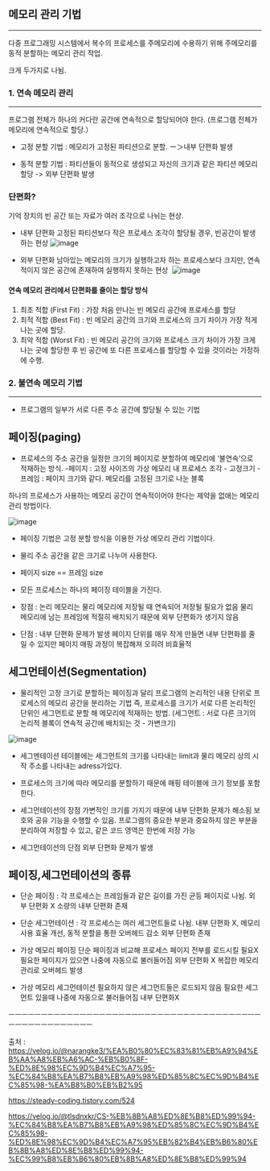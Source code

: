 ## 메모리 관리 기법
---

다중 프로그래밍 시스템에서 복수의 프로세스를 주메모리에 수용하기 위해 
주메모리를 동적 분할하는 메모리 관리 작업.

크게 두가지로 나뉨.

### 1. 연속 메모리 관리
---
프로그램 전체가 하나의 커다란 공간에 연속적으로 할당되어야 한다.
(프로그램 전체가 메모리에 연속적으로 할당.）

* 고정 분할 기법 : 메모리가 고정된 파티션으로 분할. ー＞내부 단편화 발생

* 동적 분할 기법 : 파티션들이 동적으로 생성되고 자신의 크기과 같은 파티션 메모리 할당 -> 외부 단편화 발생

### 단편화?
기억 장치의 빈 공간 또는 자료가 여러 조각으로 나뉘는 현상.

* 내부 단편화
고정된 파티션보다 작은 프로세스 조각이 할당될 경우, 빈공간이 발생하는 현상
![image](https://github.com/ujgon/git_study/assets/125572887/3f10d982-b553-4910-85d6-1f5956a94e18)

* 외부 단편화
남아있는 메모리의 크기가 실행하고자 하는 프로세스보다 크지만, 연속적이지 않은 공간에 존재하여 실행하지 못하는 현상 
![image](https://github.com/ujgon/git_study/assets/125572887/e31a7619-97f2-48de-a9cf-aa281cecc3fa)

####  연속 메모리 관리에서 단편화를 줄이는 할당 방식
1. 최초 적합 (First Fit) : 가장 처음 만나는 빈 메모리 공간에 프로세스를 할당
2. 최적 적합 (Best Fit) : 빈 메모리 공간의 크기와 프로세스의 크기 차이가 가장 적게 나는 곳에 할당.
3. 최악 적합 (Worst Fit) : 빈 메모리 공간의 크기와 프로세스 크기 차이가 가장 크게 나는 곳에 할당한 후 빈 공간에 또 다른 프로세스를 할당할 수 있을 것이라는 가정하에 수행.








### 2. 불연속 메모리 기법
---
* 프로그램의 일부가 서로 다른 주소 공간에 할당될 수 있는 기법

	

페이징(paging)
---
* 프로세스의 주소 공간을 일정한 크기의 페이지로 분할하여 메모리에 ‘불연속’으로 적재하는 방식.
-페이지 : 고정 사이즈의 가상 메모리 내 프로세스 조각 - 고정크기
-프레임 : 페이지 크기와 같다. 메모리를 고정된 크기로 나눈 블록

하나의 프로세스가 사용하는 메모리 공간이 연속적이어야 한다는 제약을 없애는 메모리 관리 방법이다.

![image](https://github.com/ujgon/git_study/assets/125572887/b5e58588-aa4a-454a-9b4c-9c51f316664e)

* 페이징 기법은 고정 분할 방식을 이용한 가상 메모리 관리 기법이다.

* 물리 주소 공간을 같은 크기로 나누어 사용한다.

* 페이지 size == 프레임 size

* 모든 프로세스는 하나의 페이징 테이블을 가진다.


* 장점 :
논리 메모리는 물리 메모리에 저장될 때 연속되어 저장될 필요가 없음
물리 메모리에 남는 프레임에 적절히 배치되기 때문에 외부 단편화가 생기지 않음

* 단점 : 
내부 단편화 문제가 발생
페이지 단위를 매우 작게 만들면 내부 단편화를 줄일 수 있지만 페이지 매핑 과정이 복잡해져 오히려 비효율적




세그먼테이션(Segmentation)
---
* 물리적인 고정 크기로 분할하는 페이징과 달리 프로그램의 논리적인 내용 단위로 프로세스의 메모리 공간을 분리하는 기법
즉, 프로세스를 크기가 서로 다른 논리적인 단위인 세그먼트로 분할 해 메모리에 적재하는 방법.
(세그먼트 : 서로 다른 크기의 논리적 블록이 연속적 공간에 배치되는 것 - 가변크기)

![image](https://github.com/ujgon/git_study/assets/125572887/bd514482-8ec4-4cea-b455-f01322d3c7e6)

* 세그멘테이션 테이블에는 세그먼트의 크기를 나타내는 limit과 물리 메모리 상의 시작 주소를 나타내는 adress가있다.

* 프로세스의 크기에 따라 메모리를 분할하기 때문에 매핑 테이블에 크기 정보를 포함한다.

* 세그먼테이션의 장점
가변적인 크기를 가지기 때문에 내부 단편화 문제가 해소됨
보호와 공유 기능을 수행할 수 있음. 프로그램의 중요한 부분과 중요하지 않은 부분을 분리하여 저장할 수 있고, 같은 코드 영역은 한번에 저장 가능
 

* 세그먼테이션의 단점
외부 단편화 문제가 발생



페이징,세그먼테이션의 종류
---


* 단순 페이징 : 
각 프로세스는 프레임들과 같은 길이를 가진 균등 페이지로 나뉨.
		외부 단편화 X
		소량의 내부 단편화 존재

*  단순 세그먼테이션 : 
각 프로세스는 여러 세그먼트들로 나뉨.
	내부 단편화 X, 메모리 사용 효율 개선, 동적 분할을 통한 오버헤드 감소
	외부 단편화 존재


*  가상 메모리 페이징
단순 페이징과 비교해 프로세스 페이지 전부를 로드시킬 필요X
필요한 페이지가 있으면 나중에 자동으로 불러들어짐
외부 단편화 X
복잡한 메모리 관리로 오버헤드 발생


*  가상 메모리 세그먼테이션
필요하지 않은 세그먼트들은 로드되지 않음
필요한 세그먼트 있을때 나중에 자동으로 불러들어짐
내부 단편화X










ㅡㅡㅡㅡㅡㅡㅡㅡㅡㅡㅡㅡㅡㅡㅡㅡㅡㅡㅡㅡㅡㅡㅡㅡㅡㅡㅡㅡㅡㅡㅡㅡㅡㅡㅡㅡㅡㅡㅡㅡㅡㅡㅡㅡㅡㅡㅡㅡㅡㅡㅡㅡ



출처 : https://velog.io/@narangke3/%EA%B0%80%EC%83%81%EB%A9%94%EB%AA%A8%EB%A6%AC-%EB%B0%8F-%ED%8E%98%EC%9D%B4%EC%A7%95-%EC%84%B8%EA%B7%B8%EB%A9%98%ED%85%8C%EC%9D%B4%EC%85%98-%EA%B8%B0%EB%B2%95

https://steady-coding.tistory.com/524

https://velog.io/@tlsdnxkr/CS-%EB%8B%A8%ED%8E%B8%ED%99%94-%EC%84%B8%EA%B7%B8%EB%A9%98%ED%85%8C%EC%9D%B4%EC%85%98-%ED%8E%98%EC%9D%B4%EC%A7%95%EB%82%B4%EB%B6%80%EB%8B%A8%ED%8E%B8%ED%99%94-%EC%99%B8%EB%B6%80%EB%8B%A8%ED%8E%B8%ED%99%94



